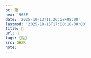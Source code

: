 ```yaml
---
bc: 陞
hex: '965E'
date: '2025-10-13T11:26:58+08:00'
lastmod: '2025-10-15T17:00:18-08:00'
title: 󰔨
url: 󰔨
tags: [陞]
src: GHZR
note:
---
```

